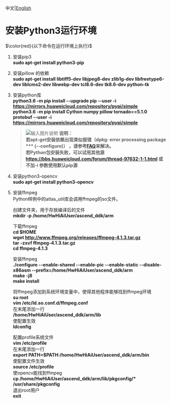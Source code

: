 中文|[English](README_200DK_EN.md)

# 安装Python3运行环境<a name="ZH-CN_TOPIC_0228768065"></a>
$\color{red}{以下命令在运行环境上执行}$

1.  安装pip3  
    **sudo apt-get install python3-pip**      
2.  安装pillow 的依赖    
    **sudo apt-get install libtiff5-dev libjpeg8-dev zlib1g-dev libfreetype6-dev liblcms2-dev libwebp-dev tcl8.6-dev tk8.6-dev python-tk**
  
3.  安装python库  
    **python3.6 -m pip install --upgrade pip --user -i https://mirrors.huaweicloud.com/repository/pypi/simple**  
    **python3.6 -m pip install Cython numpy pillow tornado==5.1.0 protobuf --user -i https://mirrors.huaweicloud.com/repository/pypi/simple**    
    >![输入图片说明](https://images.gitee.com/uploads/images/2020/1130/162342_1d7d35d7_7401379.png "屏幕截图.png") **说明：**  
    >  **若apt-get安装依赖出现类似报错（dpkg: error processing package *** (--configure)） ，请参考[FAQ](https://bbs.huaweicloud.com/forum/thread-74123-1-1.html)来解决。**  
    >  **若Python包安装失败，可以试用其他源 https://bbs.huaweicloud.com/forum/thread-97632-1-1.html 或不加-i 参数使用默认pip源**

4.  安装python3-opencv  
    **sudo apt-get install python3-opencv**

5.  安装ffmpeg  
    Python样例中的atlas_util库会调用ffmpeg的so文件。 
 
    创建文件夹，用于存放编译后的文件  
    **mkdir -p /home/HwHiAiUser/ascend_ddk/arm**

    下载ffmpeg  
    **cd $HOME**  
    **wget http://www.ffmpeg.org/releases/ffmpeg-4.1.3.tar.gz**  
    **tar -zxvf ffmpeg-4.1.3.tar.gz**  
    **cd ffmpeg-4.1.3**

    安装ffmpeg   
    **./configure --enable-shared --enable-pic --enable-static --disable-x86asm --prefix=/home/HwHiAiUser/ascend_ddk/arm**  
    **make -j8**      
    **make install**

    将ffmpeg添加到系统环境变量中，使得其他程序能够找到ffmpeg环境  
    **su root**  
    **vim /etc/ld.so.conf.d/ffmpeg.conf**  
    在末尾添加一行   
    **/home/HwHiAiUser/ascend_ddk/arm/lib**  
    使配置生效    
    **ldconfig**  

    配置profile系统文件    
    **vim /etc/profile**    
    在末尾添加一行  
    **export PATH=$PATH:/home/HwHiAiUser/ascend_ddk/arm/bin**    
    使配置文件生效    
    **source /etc/profile**    
    使opencv能找到ffmpeg   
    **cp /home/HwHiAiUser/ascend_ddk/arm/lib/pkgconfig/\* /usr/share/pkgconfig**    
    退出root用户   
    **exit**
